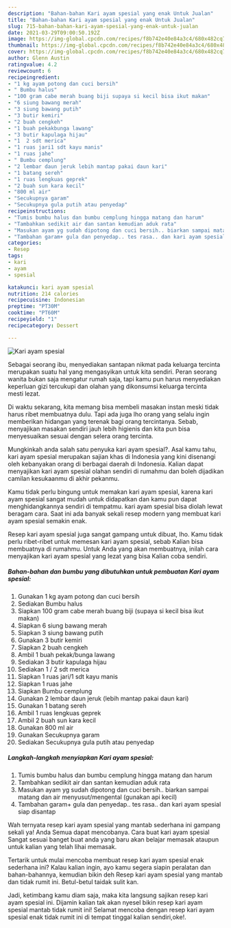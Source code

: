 ```yaml
---
description: "Bahan-bahan Kari ayam spesial yang enak Untuk Jualan"
title: "Bahan-bahan Kari ayam spesial yang enak Untuk Jualan"
slug: 715-bahan-bahan-kari-ayam-spesial-yang-enak-untuk-jualan
date: 2021-03-29T09:00:50.192Z
image: https://img-global.cpcdn.com/recipes/f8b742e40e84a3c4/680x482cq70/kari-ayam-spesial-foto-resep-utama.jpg
thumbnail: https://img-global.cpcdn.com/recipes/f8b742e40e84a3c4/680x482cq70/kari-ayam-spesial-foto-resep-utama.jpg
cover: https://img-global.cpcdn.com/recipes/f8b742e40e84a3c4/680x482cq70/kari-ayam-spesial-foto-resep-utama.jpg
author: Glenn Austin
ratingvalue: 4.2
reviewcount: 6
recipeingredient:
- "1 kg ayam potong dan cuci bersih"
- " Bumbu halus"
- "100 gram cabe merah buang biji supaya si kecil bisa ikut makan"
- "6 siung bawang merah"
- "3 siung bawang putih"
- "3 butir kemiri"
- "2 buah cengkeh"
- "1 buah pekakbunga lawang"
- "3 butir kapulaga hijau"
- "1  2 sdt merica"
- "1 ruas jari1 sdt kayu manis"
- "1 ruas jahe"
- " Bumbu cemplung"
- "2 lembar daun jeruk lebih mantap pakai daun kari"
- "1 batang sereh"
- "1 ruas lengkuas geprek"
- "2 buah sun kara kecil"
- "800 ml air"
- "Secukupnya garam"
- "Secukupnya gula putih atau penyedap"
recipeinstructions:
- "Tumis bumbu halus dan bumbu cemplung hingga matang dan harum"
- "Tambahkan sedikit air dan santan kemudian aduk rata"
- "Masukan ayam yg sudah dipotong dan cuci bersih.. biarkan sampai matang dan air menyusut/mengental (gunakan api kecil)"
- "Tambahan garam+ gula dan penyedap.. tes rasa.. dan kari ayam spesial siap disantap"
categories:
- Resep
tags:
- kari
- ayam
- spesial

katakunci: kari ayam spesial 
nutrition: 214 calories
recipecuisine: Indonesian
preptime: "PT30M"
cooktime: "PT60M"
recipeyield: "1"
recipecategory: Dessert

---
```



![Kari ayam spesial](https://img-global.cpcdn.com/recipes/f8b742e40e84a3c4/680x482cq70/kari-ayam-spesial-foto-resep-utama.jpg)

Sebagai seorang ibu, menyediakan santapan nikmat pada keluarga tercinta merupakan suatu hal yang mengasyikan untuk kita sendiri. Peran seorang  wanita bukan saja mengatur rumah saja, tapi kamu pun harus menyediakan keperluan gizi tercukupi dan olahan yang dikonsumsi keluarga tercinta mesti lezat.

Di waktu  sekarang, kita memang bisa membeli masakan instan meski tidak harus ribet membuatnya dulu. Tapi ada juga lho orang yang selalu ingin memberikan hidangan yang terenak bagi orang tercintanya. Sebab, menyajikan masakan sendiri jauh lebih higienis dan kita pun bisa menyesuaikan sesuai dengan selera orang tercinta. 



Mungkinkah anda salah satu penyuka kari ayam spesial?. Asal kamu tahu, kari ayam spesial merupakan sajian khas di Indonesia yang kini disenangi oleh kebanyakan orang di berbagai daerah di Indonesia. Kalian dapat menyajikan kari ayam spesial olahan sendiri di rumahmu dan boleh dijadikan camilan kesukaanmu di akhir pekanmu.

Kamu tidak perlu bingung untuk memakan kari ayam spesial, karena kari ayam spesial sangat mudah untuk didapatkan dan kamu pun dapat menghidangkannya sendiri di tempatmu. kari ayam spesial bisa diolah lewat beragam cara. Saat ini ada banyak sekali resep modern yang membuat kari ayam spesial semakin enak.

Resep kari ayam spesial juga sangat gampang untuk dibuat, lho. Kamu tidak perlu ribet-ribet untuk memesan kari ayam spesial, sebab Kalian bisa membuatnya di rumahmu. Untuk Anda yang akan membuatnya, inilah cara menyajikan kari ayam spesial yang lezat yang bisa Kalian coba sendiri.

<!--inarticleads1-->

##### Bahan-bahan dan bumbu yang dibutuhkan untuk pembuatan Kari ayam spesial:

1. Gunakan 1 kg ayam potong dan cuci bersih
1. Sediakan  Bumbu halus
1. Siapkan 100 gram cabe merah buang biji (supaya si kecil bisa ikut makan)
1. Siapkan 6 siung bawang merah
1. Siapkan 3 siung bawang putih
1. Gunakan 3 butir kemiri
1. Siapkan 2 buah cengkeh
1. Ambil 1 buah pekak/bunga lawang
1. Sediakan 3 butir kapulaga hijau
1. Sediakan 1 / 2 sdt merica
1. Siapkan 1 ruas jari/1 sdt kayu manis
1. Siapkan 1 ruas jahe
1. Siapkan  Bumbu cemplung
1. Gunakan 2 lembar daun jeruk (lebih mantap pakai daun kari)
1. Gunakan 1 batang sereh
1. Ambil 1 ruas lengkuas geprek
1. Ambil 2 buah sun kara kecil
1. Gunakan 800 ml air
1. Gunakan Secukupnya garam
1. Sediakan Secukupnya gula putih atau penyedap




<!--inarticleads2-->

##### Langkah-langkah menyiapkan Kari ayam spesial:

1. Tumis bumbu halus dan bumbu cemplung hingga matang dan harum
1. Tambahkan sedikit air dan santan kemudian aduk rata
1. Masukan ayam yg sudah dipotong dan cuci bersih.. biarkan sampai matang dan air menyusut/mengental (gunakan api kecil)
1. Tambahan garam+ gula dan penyedap.. tes rasa.. dan kari ayam spesial siap disantap




Wah ternyata resep kari ayam spesial yang mantab sederhana ini gampang sekali ya! Anda Semua dapat mencobanya. Cara buat kari ayam spesial Sangat sesuai banget buat anda yang baru akan belajar memasak ataupun untuk kalian yang telah lihai memasak.

Tertarik untuk mulai mencoba membuat resep kari ayam spesial enak sederhana ini? Kalau kalian ingin, ayo kamu segera siapin peralatan dan bahan-bahannya, kemudian bikin deh Resep kari ayam spesial yang mantab dan tidak rumit ini. Betul-betul taidak sulit kan. 

Jadi, ketimbang kamu diam saja, maka kita langsung sajikan resep kari ayam spesial ini. Dijamin kalian tak akan nyesel bikin resep kari ayam spesial mantab tidak rumit ini! Selamat mencoba dengan resep kari ayam spesial enak tidak rumit ini di tempat tinggal kalian sendiri,oke!.


